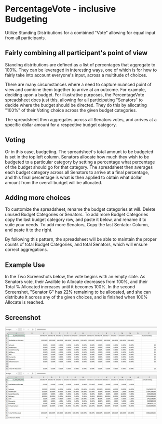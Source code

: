 # PercentageVote - inclusive Budgeting
Utilize Standing Distributions for a combined "Vote" allowing for equal input from all participants.

## Fairly combining all participant's point of view
Standing distributions are defined as a list of percentages that aggregate to 100%. They can be leveraged in interesting ways, one of which is for how to fairly take into account everyone's input, across a multitude of choices.

There are many circumstances where a need to capture nuanced point of view and combine them together to arrive at an outcome. For example, deciding upon a budget. For illustrative purposes, the PercentageVote spreadsheet does just this, allowing for all participating "Senators" to decide where the budget should be directed. They do this by allocating "100%" of their Voting choice across the given budget categories.

The spreadsheet then aggregates across all Senators votes, and arrives at a specific dollar amount for a respective budget category.

## Voting
Or in this case, budgeting. The spreadsheet's total amount to be budgeted is set in the top left column. Senators allocate how much they wish to be budgeted to a particular category by setting a percentage what percentage of the budget should go for that category. The spreadsheet then averages each budget category across all Senators to arrive at a final percentage, and this final percentage is what is then applied to obtain what dollar amount from the overall budget will be allocated.

## Adding more choices
To customize the spreadsheet, rename the budget categories at will. Delete unused Budget Categories or Senators. To add more Budget Categories copy the last budget category row, and paste it below, and rename it to suite your needs. To add more Senators, Copy the last Sentator Column, and paste it to the right.

By following this pattern, the spreadsheet will be able to maintain the proper counts of total Budget Categories, and total Senators, which will ensure correct aggregations.

## Example Use
In the Two Screenshots below, the vote begins with an empty slate. As Senators vote, their Availble to Allocate decreases from 100%, and their Total % Allocated increases until it becomes 100%.
In the second Screenshot, "Senator G" has 22% remaining to be allocated, and she can distribute it across any of the given choices, and is finished when 100% Allocate is reached.

## Screenshot
![](https://github.com/jonmat/PercentageVote/blob/master/PercentageVote.jpg)
![](https://github.com/jonmat/PercentageVote/blob/master/PercentageVoteExample.jpg)


